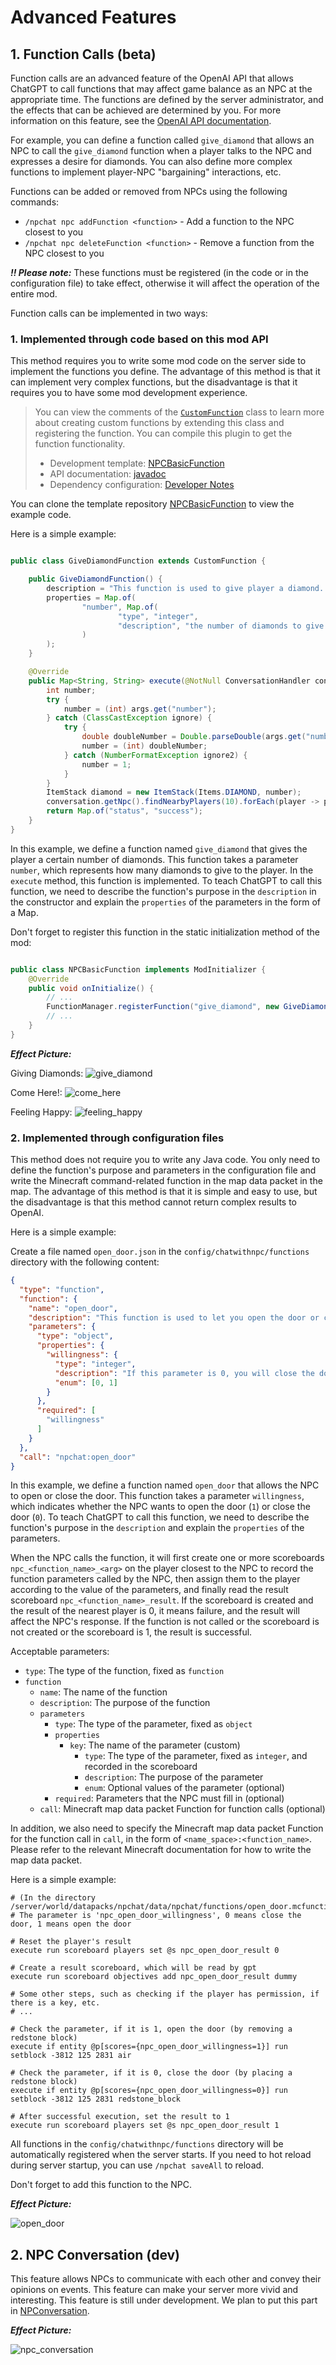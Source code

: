 # Advanced Features

## 1. Function Calls (beta)

Function calls are an advanced feature of the OpenAI API that allows ChatGPT to call functions that may affect game
balance as an NPC at the appropriate time. The functions are defined by the server administrator, and the effects that
can be achieved are determined by you. For more information on this feature, see
the [OpenAI API documentation](https://beta.openai.com/docs/api-reference/function-calls/create-function-call).

For example, you can define a function called `give_diamond` that allows an NPC to call the `give_diamond` function when
a player talks to the NPC and expresses a desire for diamonds. You can also define more complex functions to implement
player-NPC "bargaining" interactions, etc.

Functions can be added or removed from NPCs using the following commands:

- `/npchat npc addFunction <function>` - Add a function to the NPC closest to you
- `/npchat npc deleteFunction <function>` - Remove a function from the NPC closest to you

**_!! Please note:_** These functions must be registered (in the code or in the configuration file) to take effect,
otherwise it will affect the operation of the entire mod.

Function calls can be implemented in two ways:

### 1. Implemented through code based on this mod API

This method requires you to write some mod code on the server side to implement the functions you define. The advantage
of this method is that it can implement very complex functions, but the disadvantage is that it requires you to have
some mod development experience.

> You can view the comments of the [`CustomFunction`](../src/main/java/com/jackdaw/chatwithnpc/openaiapi/function/CustomFunction.java)
> class to learn more about creating custom functions by extending this class and registering the function. You can
> compile this plugin to get the function functionality.
> - Development template: [NPCBasicFunction](https://github.com/Team-Jackdaw/NPCBasicFunction)
> - API documentation: [javadoc](https://npchat.doc.ussjackdaw.com)
> - Dependency configuration: [Developer Notes](../README.md/#9-developer-notes)

You can clone the template repository [NPCBasicFunction](https://github.com/Team-Jackdaw/NPCBasicFunction) to view the
example code.

Here is a simple example:

```java

public class GiveDiamondFunction extends CustomFunction {

    public GiveDiamondFunction() {
        description = "This function is used to give player a diamond. You can give player diamonds if you want.";
        properties = Map.of(
                "number", Map.of(
                        "type", "integer",
                        "description", "the number of diamonds to give to the player."
                )
        );
    }

    @Override
    public Map<String, String> execute(@NotNull ConversationHandler conversation, @NotNull Map<String, Object> args) {
        int number;
        try {
            number = (int) args.get("number");
        } catch (ClassCastException ignore) {
            try {
                double doubleNumber = Double.parseDouble(args.get("number").toString());
                number = (int) doubleNumber;
            } catch (NumberFormatException ignore2) {
                number = 1;
            }
        }
        ItemStack diamond = new ItemStack(Items.DIAMOND, number);
        conversation.getNpc().findNearbyPlayers(10).forEach(player -> player.giveItemStack(diamond));
        return Map.of("status", "success");
    }
}
```

In this example, we define a function named `give_diamond` that gives the player a certain number of diamonds. This
function takes a parameter `number`, which represents how many diamonds to give to the player. In the `execute` method,
this function is implemented. To teach ChatGPT to call this function, we need to describe the function's purpose in
the `description` in the constructor and explain the `properties` of the parameters in the form of a Map.

Don't forget to register this function in the static initialization method of the mod:

```java

public class NPCBasicFunction implements ModInitializer {
    @Override
    public void onInitialize() {
        // ...
        FunctionManager.registerFunction("give_diamond", new GiveDiamondFunction());
        // ...
    }
}
```

**_Effect Picture:_**

Giving Diamonds:
![give_diamond](images/diamond-min.png)

Come Here!:
![come_here](images/come-min.png)

Feeling Happy:
![feeling_happy](images/love-min.png)

### 2. Implemented through configuration files

This method does not require you to write any Java code. You only need to define the function's purpose and parameters
in the configuration file and write the Minecraft command-related function in the map data packet in the map. The
advantage of this method is that it is simple and easy to use, but the disadvantage is that this method cannot return
complex results to OpenAI.

Here is a simple example:

Create a file named `open_door.json` in the `config/chatwithnpc/functions` directory with the following content:

```json
{
  "type": "function",
  "function": {
    "name": "open_door",
    "description": "This function is used to let you open the door or close the door.",
    "parameters": {
      "type": "object",
      "properties": {
        "willingness": {
          "type": "integer",
          "description": "If this parameter is 0, you will close the door. If it is 1, you will open the door.",
          "enum": [0, 1]
        }
      },
      "required": [
        "willingness"
      ]
    }
  },
  "call": "npchat:open_door"
}
```

In this example, we define a function named `open_door` that allows the NPC to open or close the door. This function
takes a parameter `willingness`, which indicates whether the NPC wants to open the door (`1`) or close the door (`0`).
To teach ChatGPT to call this function, we need to describe the function's purpose in the `description` and explain
the `properties` of the parameters.

When the NPC calls the function, it will first create one or more scoreboards `npc_<function_name>_<arg>` on the player
closest to the NPC to record the function parameters called by the NPC, then assign them to the player according to the
value of the parameters, and finally read the result scoreboard `npc_<function_name>_result`. 
If the scoreboard is created and the result of the nearest player is 0, it means failure, and the result will affect the 
NPC's response. If the function is not called or the scoreboard is not created or the scoreboard is 1, the result is successful.

Acceptable parameters:

- `type`: The type of the function, fixed as `function`
- `function`
    - `name`: The name of the function
    - `description`: The purpose of the function
    - `parameters`
        - `type`: The type of the parameter, fixed as `object`
        - `properties`
            - `key`: The name of the parameter (custom)
                - `type`: The type of the parameter, fixed as `integer`, and recorded in the scoreboard
                - `description`: The purpose of the parameter
                - `enum`: Optional values of the parameter (optional)
        - `required`: Parameters that the NPC must fill in (optional)
    - `call`: Minecraft map data packet Function for function calls (optional)

In addition, we also need to specify the Minecraft map data packet Function for the function call in `call`, in the form
of `<name_space>:<function_name>`. Please refer to the relevant Minecraft documentation for how to write the map data
packet.

Here is a simple example:

```mcfunction
# (In the directory /server/world/datapacks/npchat/data/npchat/functions/open_door.mcfunction)
# The parameter is 'npc_open_door_willingness', 0 means close the door, 1 means open the door

# Reset the player's result
execute run scoreboard players set @s npc_open_door_result 0

# Create a result scoreboard, which will be read by gpt
execute run scoreboard objectives add npc_open_door_result dummy

# Some other steps, such as checking if the player has permission, if there is a key, etc.
# ...

# Check the parameter, if it is 1, open the door (by removing a redstone block)
execute if entity @p[scores={npc_open_door_willingness=1}] run setblock -3812 125 2831 air

# Check the parameter, if it is 0, close the door (by placing a redstone block)
execute if entity @p[scores={npc_open_door_willingness=0}] run setblock -3812 125 2831 redstone_block

# After successful execution, set the result to 1
execute run scoreboard players set @s npc_open_door_result 1
```

All functions in the `config/chatwithnpc/functions` directory will be automatically registered when the server starts.
If you need to hot reload during server startup, you can use `/npchat saveAll` to reload.

Don't forget to add this function to the NPC.

**_Effect Picture:_**

![open_door](images/open_door-min.png)

## 2. NPC Conversation (dev)

This feature allows NPCs to communicate with each other and convey their opinions on events. This feature can make your
server more vivid and interesting. This feature is still under development. We plan to put this part in
[NPConversation](https://github.com/Team-Jackdaw/NPConversation).

**_Effect Picture:_**

![npc_conversation](images/npConversation.jpg)
